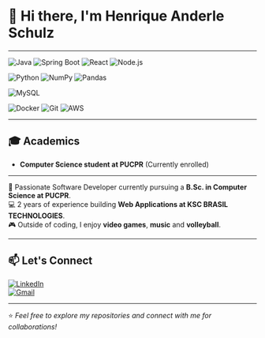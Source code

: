# 👋 Hi there, I'm Henrique Anderle Schulz  

---

![Java](https://img.shields.io/badge/Java-%23ED8B00.svg?style=for-the-badge&logo=java&logoColor=white)
![Spring Boot](https://img.shields.io/badge/SpringBoot-%236DB33F.svg?style=for-the-badge&logo=springboot&logoColor=white)
![React](https://img.shields.io/badge/React-%2361DAFB.svg?style=for-the-badge&logo=react&logoColor=black)
![Node.js](https://img.shields.io/badge/Node.js-%23339933.svg?style=for-the-badge&logo=node.js&logoColor=white)

![Python](https://img.shields.io/badge/Python-%233776AB.svg?style=for-the-badge&logo=python&logoColor=white)
![NumPy](https://img.shields.io/badge/NumPy-%23013243.svg?style=for-the-badge&logo=numpy&logoColor=white)
![Pandas](https://img.shields.io/badge/Pandas-%23150458.svg?style=for-the-badge&logo=pandas&logoColor=white)
 
![MySQL](https://img.shields.io/badge/MySQL-%234479A1.svg?style=for-the-badge&logo=mysql&logoColor=white)

![Docker](https://img.shields.io/badge/Docker-%230db7ed.svg?style=for-the-badge&logo=docker&logoColor=white)
![Git](https://img.shields.io/badge/GIT-%23F05033.svg?style=for-the-badge&logo=git&logoColor=white)
![AWS](https://img.shields.io/badge/AWS-%23FF9900.svg?style=for-the-badge&logo=amazon-aws&logoColor=white)

---

## 🎓 Academics
- **Computer Science student at PUCPR** (Currently enrolled)  

---

🚀 Passionate Software Developer currently pursuing a **B.Sc. in Computer Science at PUCPR**.  
💻 2 years of experience building **Web Applications at KSC BRASIL TECHNOLOGIES**.  
🎮 Outside of coding, I enjoy **video games**, **music** and **volleyball**.  

---

## 📫 Let's Connect  
[![LinkedIn](https://img.shields.io/badge/LinkedIn-%230077B5.svg?style=for-the-badge&logo=linkedin&logoColor=white)](https://www.linkedin.com/in/henrique-a-schulz-1007a4208/)  
[![Gmail](https://img.shields.io/badge/Gmail-D14836.svg?style=for-the-badge&logo=gmail&logoColor=white)](mailto:quiqueanderleschulz@gmail.com)  

---
⭐ *Feel free to explore my repositories and connect with me for collaborations!*
